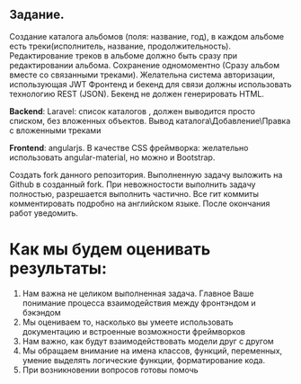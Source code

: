 Задание.
--------

Создание каталога альбомов (поля: название, год), в каждом альбоме есть треки(исполнитель, название, продолжительность). Редактирование треков в альбоме должно быть сразу при редактировании альбома. Сохранение одномоментно (Сразу альбом вместе со связанными треками). Желательна система авторизации, использующая JWT
Фронтенд и бекенд для связи должны использовать технологию  REST (JSON). Бекенд не должен генерировать HTML.

**Backend**: Laravel: список каталогов , должен выводится просто списком, без вложенных объектов. Вывод каталога\Добавление\Правка с вложенными треками

**Frontend**: angularjs. В качестве CSS фреймворка: желательно использовать angular-material, но можно и Bootstrap.

Создать fork данного репозитория. Выполненную задачу выложить на Github в созданный fork. При невожностости выполнить задачу полностью,  разрешается выполнить частично. Все гит коммиты комментировать подробно на английском языке. После окончания работ уведомить.

Как мы будем оценивать результаты:
==================================

1. Нам важна не целиком выполненная задача. Главное Ваше понимание процесса взаимодействия между фронтэндом и бэкэндом
2. Мы оцениваем то, насколько вы умеете использовать документацию и встроенные возможности фреймворков
3. Нам важно, как будут взаимодействовать модели друг с другом
4. Мы обращаем внимание на имена классов, функций, переменных, умение выделять логические функции, форматирование кода.
5. При возникновении вопросов готовы помочь

